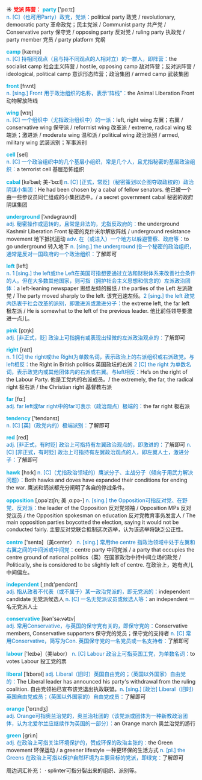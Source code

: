 ☀ <font color="red">**党派 阵营：**</font>
<font color="sky blue">**party**</font> ['pɑːtɪ]  
<font color="#0070c0">n. [C]（也可用Party）政党，党派：</font>political party 政党 / revolutionary, democratic party 革命政党；民主党派 / Communist party 共产党 / Conservative party 保守党 / opposing party 反对党 / ruling party 执政党 / party member 党员 / party platform 党纲

<font color="sky blue">**camp**</font> [kæmp]  
<font color="#0070c0">n. [C] 持相同观点（且与持不同观点的人相对立）的一群人，即阵营：</font>the socialist camp 社会主义阵营 / hostile, opposing camp 敌对阵营；反对派阵营 / ideological, political camp 意识形态阵营；政治集团 / armed camp 武装集团

<font color="sky blue">**front**</font> [frʌnt]  
<font color="#0070c0">n. [sing.] Front 用于政治组织的名称，表示“阵线”：</font>the Animal Liberation Front 动物解放阵线

<font color="sky blue">**wing**</font> [wɪŋ]  
<font color="#0070c0">n. [C] 一个组织中（尤指政治组织中）的一派：</font>left, right wing 左翼；右翼 / conservative wing 保守派 / reformist wing 改革派 / extreme, radical wing 极端派；激进派 / moderate wing 温和派 / political wing 政治派别 / armed, military wing 武装派别；军事派别

<font color="sky blue">**cell**</font> [sel]  
<font color="#0070c0">n. [C] 一个政治组织中的几个基层小组织，常是几个人，且尤指秘密的基层政治组织：</font>a terrorist cell 基层恐怖组织
           
<font color="sky blue">**cabal**</font> [kəˈbæl; 美-ˈbɑ:l]
<font color="#0070c0">n. [C] [正式，常贬]（秘密策划以企图夺取政权的）政治阴谋小集团：</font>He had been chosen by a cabal of fellow senators. 他已被一个由一些参议员同仁组成的小集团选中。/ a secret government cabal 秘密的政府阴谋集团

<font color="sky blue">**underground**</font> ['ʌndəɡraʊnd]  
<font color="#0070c0">adj. 秘密操作或运转的，且常是非法的，尤指反政府的：</font>the underground Kashmir Liberation Front 秘密的克什米尔解放阵线 / underground resistance movement 地下抵抗运动 <font color="#0070c0">adv. 在（或进入）一个地方以躲避警察、政府等：</font>to go underground 转入地下 <font color="#0070c0">n. [sing.] the underground 指一个秘密的政治组织，通常是反对一国政府的一个政治组织：</font>了解即可

<font color="sky blue">**left**</font> [left]  
<font color="#0070c0">n. 1 [sing.] the left或the Left在美国可指想要通过立法和财税体系来改善社会条件的人。但在大多数其他国家，则可指（拥护社会主义思想和信念的）左派政治团体：</font>a left-leaning newspaper 思想左倾的报纸 / the parties of the Left 左派政党 / The party moved sharply to the left. 该党迅速左倾。<font color="#0070c0">2 [sing.] the left 政党内热衷于社会改革的派别，即激进派或激进分子：</font>the extreme left, the far left 极左派 / He is somewhat to the left of the previous leader. 他比前任领导要激进一点儿。

<font color="sky blue">**pink**</font> [pɪŋk]  
<font color="#0070c0">adj. [非正式，贬] 政治上可指拥有或表现出轻微的左派政治观点的：</font>了解即可

<font color="sky blue">**right**</font> [raɪt]  
<font color="#0070c0">n. 1 [C] the right或the Right为单数名词，表示政治上的右派组织或右派政党。与left相反：</font>the Right in British politics 英国政坛的右派 <font color="#0070c0">2 [C] the right 为单数名词，表示政党内或其他团体内的右派或右翼。与left相反：</font>He’s on the right of the Labour Party. 他是工党内的右派成员。/ the extremely, the far, the radical right 极右派 / the Christian right 基督教右派

<font color="sky blue">**far**</font> [fɑː]  
<font color="#0070c0">adj. far left或far right中的far可表示（政治观点）极端的：</font>the far right 极右派

<font color="sky blue">**tendency**</font> ['tendənsɪ]  
<font color="#0070c0">n. [C] [英]（政党内的）极端派别：</font>了解即可 

<font color="sky blue">**red**</font> [red]  
<font color="#0070c0">adj. [非正式，有时贬] 政治上可指持有左翼政治观点的，即激进的：</font>了解即可 <font color="#0070c0">n. [C] [非正式，有时贬] 政治上可指持有左翼政治观点的人，即左翼人士，激进分子：</font>了解即可
           
<font color="sky blue">**hawk**</font> [hɔ:k]
<font color="#0070c0">n. [C]（尤指政治领域的）鹰派分子、主战分子（倾向于用武力解决问题）：</font>Both hawks and doves have expanded their conditions for ending the war. 鹰派和鸽派都充分阐明了各自的停战条件。
           
<font color="sky blue">**opposition**</font> [ˌɒpəˈzɪʃn; 美 ˌɑ:pə-]
<font color="#0070c0">n. [sing.] the Opposition可指反对党、在野党、反对派：</font>the leader of the Opposition 反对党领袖 / Opposition MPs 反对党议员 / the Opposition spokesman on education 反对党教育事务发言人 / The main opposition parties boycotted the election, saying it would not be conducted fairly. 主要反对党联合抵制这次选举，认为该选举将缺乏公正性。

<font color="sky blue">**centre**</font> ['sentə]（美center） 
<font color="#0070c0">n. [sing.] 常用the centre 指政治领域中处于左翼和右翼之间的中间派或中间党：</font>centre party 中间党派 / a party that occupies the centre ground of national politics（英）在国家政治中持中间立场的政党 / Politically, she is considered to be slightly left of centre. 在政治上，她有点儿中间偏左。

<font color="sky blue">**independent**</font> [͵ɪndɪ'pendənt]  
<font color="#0070c0">adj. 指从政者不代表（或不属于）某一政治党派的，即无党派的：</font>independent candidate 无党派候选人 <font color="#0070c0">n. [C] 一名无党派议员或候选人等：</font>an independent 一名无党派人士

<font color="sky blue">**conservative**</font> [kən'sə:vətɪv]  
<font color="#0070c0">adj. 常用Conservative，与英国的保守党有关的，即保守党的：</font>Conservative members, Conservative supporters 保守党的党员；保守党的支持者 <font color="#0070c0">n. [C] 常用Conservative，简写为Con. 英国保守党的一名党员或一名支持者：</font>了解即可

<font color="sky blue">**labour**</font> ['leɪbə]（美labor） 
<font color="#0070c0">n. [C] Labour 政治上可指英国工党，为单数名词：</font>to votes Labour 投工党的票
           
<font color="sky blue">**liberal**</font> [ˈlɪbərəl]
<font color="#0070c0">adj. Liberal（旧时）英国自由党的；（英国以外国家）自由党的：</font>The Liberal leader has announced his party's withdrawal from the ruling coalition. 自由党领袖已宣布该党退出执政联盟。<font color="#0070c0">n. [sing.] [政治] Liberal（旧时）英国自由党成员；（英国以外国家的）自由党成员：</font>了解即可

<font color="sky blue">**orange**</font> ['ɒrɪndӡ]  
<font color="#0070c0">adj. Orange可指奥兰治党的，奥兰治社团的（该党派或团体为一种新教政治团体，认为北爱尔兰应继续作为英国的一部分）：</font>an Orange march 奥兰治党的游行

<font color="sky blue">**green**</font> [ɡri:n]  
<font color="#0070c0">adj. 在政治上可指关注环境保护的，赞成环保的政治主张的：</font>the Green movement 环保运动 / a greener lifestyle 一种更环保的生活方式 <font color="#0070c0">n. [pl.] the Greens 在政治上可指以保护自然环境为主要目标的党派，即绿党：</font>了解即可

周边词汇补充：
· splinter可指分裂出来的组织、派别等。